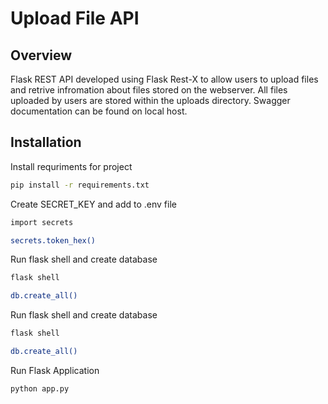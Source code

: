 Upload File API
===

## Overview

Flask REST API developed using Flask Rest-X to allow users to upload files and retrive infromation about files stored on the webserver. All files uploaded by users are stored within the uploads directory. Swagger documentation can be found on local host.


## Installation

Install requriments for project
```bash
pip install -r requirements.txt
```

Create SECRET_KEY and add to .env file
```bash
import secrets

secrets.token_hex()
```

Run flask shell and create database
```bash
flask shell

db.create_all()
```

Run flask shell and create database
```bash
flask shell

db.create_all()
```

Run Flask Application
```bash
python app.py
```








